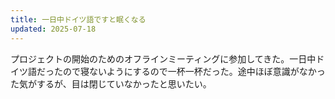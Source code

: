 ```yaml
---
title: 一日中ドイツ語ですと眠くなる
updated: 2025-07-18
---
```

プロジェクトの開始のためのオフラインミーティングに参加してきた。一日中ドイツ語だったので寝ないようにするので一杯一杯だった。途中ほぼ意識がなかった気がするが、目は閉じていなかったと思いたい。